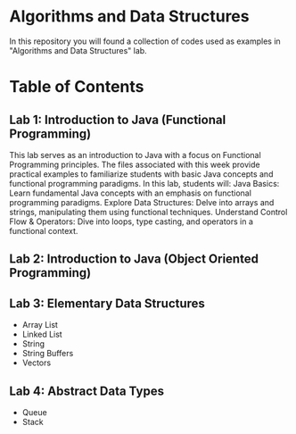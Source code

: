 # Algorithms and Data Structures

In this repository you will found a collection of codes used as examples in "Algorithms and Data Structures" lab.

# Table of Contents

## Lab 1: Introduction to Java (Functional Programming)

This lab serves as an introduction to Java with a focus on Functional Programming principles. The files associated with this week provide practical examples to familiarize students with basic Java concepts and functional programming paradigms. In this lab, students will:
    Java Basics: Learn fundamental Java concepts with an emphasis on functional programming paradigms.
    Explore Data Structures: Delve into arrays and strings, manipulating them using functional techniques.
    Understand Control Flow & Operators: Dive into loops, type casting, and operators in a functional context.
    
## Lab 2: Introduction to Java (Object Oriented Programming)

## Lab 3: Elementary Data Structures 

* Array List
* Linked List
* String
* String Buffers
* Vectors

## Lab 4: Abstract Data Types

* Queue
* Stack
